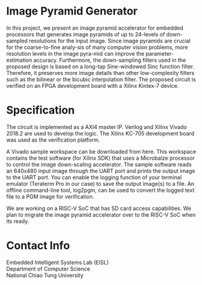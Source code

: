 # Image Pyramid Generator

In this project, we present an image pyramid accelerator for embedded processors that generates image pyramids of up to 24-levels of down-sampled resolutions for the input image. Since image pyramids are crucial for the coarse-to-fine analy-sis of many computer vision problems, more resolution levels in the image pyra-mid can improve the parameter-estimation accuracy. Furthermore, the down-sampling filters used in the proposed design is based on a long-tap Sine-windowed Sinc function filter. Therefore, it preserves more image details than other low-complexity filters such as the bilinear or the bicubic interpolation filter. The proposed circuit is verified on an FPGA development board with a Xilinx Kintex-7 device.

# Specification
The circuit is implemented as a AXI4 master IP. Verilog and Xilinx Vivado 2018.2 are used to develop the logic. The Xilinx KC-705 development board was used as the verification platform.

A Vivado sample workspace can be downloaded from here. This workspace contains the test software (for Xilinx SDK) that
uses a Microbalze processor to control the image down-scaling accelerator. The sample software reads an 640x480 input image through the UART port and prints the output image to the UART port. You can enable the logging function of your terminal emulator (Teraterm Pro in our case) to save the output image(s) to a file. An offline command-line tool, log2pgm, can be used to convert the logged text file to a PGM image for verification. 

We are working on a RISC-V SoC that has SD card access capabilities. We plan to migrate the image pyramid accelerator over to the RISC-V SoC when its ready.

# Contact Info
Embedded Intelligent Systems Lab (EISL)  
Department of Computer Science  
National Chiao Tung University  
